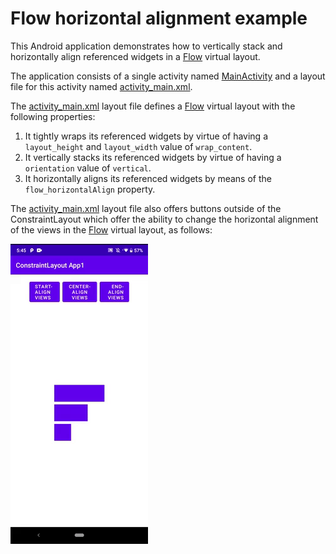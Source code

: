 # Flow horizontal alignment example

This Android application demonstrates how to vertically stack and horizontally align referenced widgets in a [Flow](https://developer.android.com/reference/androidx/constraintlayout/helper/widget/Flow) virtual layout.

The application consists of a single activity named [MainActivity](src/main/java/com/tazkiyatech/constraintlayout/app1/MainActivity.kt) and a layout file for this activity named [activity_main.xml](src/main/res/layout/activity_main.xml).

The [activity_main.xml](src/main/res/layout/activity_main.xml) layout file defines a [Flow](https://developer.android.com/reference/androidx/constraintlayout/helper/widget/Flow) virtual layout with the following properties:

1. It tightly wraps its referenced widgets by virtue of having a `layout_height` and `layout_width` value of `wrap_content`.
2. It vertically stacks its referenced widgets by virtue of having a `orientation` value of `vertical`.
3. It horizontally aligns its referenced widgets by means of the `flow_horizontalAlign` property.

The [activity_main.xml](src/main/res/layout/activity_main.xml) layout file also offers buttons outside of the ConstraintLayout which offer the ability to change the horizontal alignment of the views in the [Flow](https://developer.android.com/reference/androidx/constraintlayout/helper/widget/Flow) virtual layout, as follows:

![Demo of application](demo.gif)
